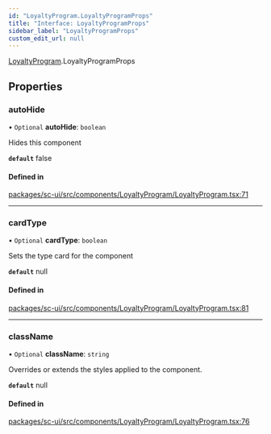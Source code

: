 ```yaml
---
id: "LoyaltyProgram.LoyaltyProgramProps"
title: "Interface: LoyaltyProgramProps"
sidebar_label: "LoyaltyProgramProps"
custom_edit_url: null
---
```


[LoyaltyProgram](../modules/LoyaltyProgram.md).LoyaltyProgramProps

## Properties

### autoHide

• `Optional` **autoHide**: `boolean`

Hides this component

**`default`** false

#### Defined in

[packages/sc-ui/src/components/LoyaltyProgram/LoyaltyProgram.tsx:71](https://github.com/selfcommunity/community-ui/blob/67100aa/packages/sc-ui/src/components/LoyaltyProgram/LoyaltyProgram.tsx#L71)

___

### cardType

• `Optional` **cardType**: `boolean`

Sets the type card for the component

**`default`** null

#### Defined in

[packages/sc-ui/src/components/LoyaltyProgram/LoyaltyProgram.tsx:81](https://github.com/selfcommunity/community-ui/blob/67100aa/packages/sc-ui/src/components/LoyaltyProgram/LoyaltyProgram.tsx#L81)

___

### className

• `Optional` **className**: `string`

Overrides or extends the styles applied to the component.

**`default`** null

#### Defined in

[packages/sc-ui/src/components/LoyaltyProgram/LoyaltyProgram.tsx:76](https://github.com/selfcommunity/community-ui/blob/67100aa/packages/sc-ui/src/components/LoyaltyProgram/LoyaltyProgram.tsx#L76)
